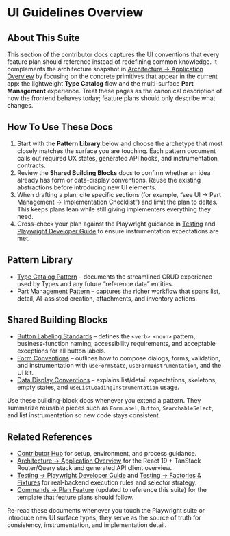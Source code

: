 # UI Guidelines Overview

## About This Suite
This section of the contributor docs captures the UI conventions that every feature plan should reference instead of redefining common knowledge. It complements the architecture snapshot in [Architecture → Application Overview](../architecture/application_overview.md) by focusing on the concrete primitives that appear in the current app: the lightweight **Type Catalog** flow and the multi-surface **Part Management** experience. Treat these pages as the canonical description of how the frontend behaves today; feature plans should only describe what changes.

## How To Use These Docs
1. Start with the **Pattern Library** below and choose the archetype that most closely matches the surface you are touching. Each pattern document calls out required UX states, generated API hooks, and instrumentation contracts.
2. Review the **Shared Building Blocks** docs to confirm whether an idea already has form or data-display conventions. Reuse the existing abstractions before introducing new UI elements.
3. When drafting a plan, cite specific sections (for example, “see UI → Part Management → Implementation Checklist”) and limit the plan to deltas. This keeps plans lean while still giving implementers everything they need.
4. Cross-check your plan against the Playwright guidance in [Testing](../testing/index.md) and [Playwright Developer Guide](../testing/playwright_developer_guide.md) to ensure instrumentation expectations are met.

## Pattern Library
- [Type Catalog Pattern](./patterns/type_catalog.md) – documents the streamlined CRUD experience used by Types and any future “reference data” entities.
- [Part Management Pattern](./patterns/part_management.md) – captures the richer workflow that spans list, detail, AI-assisted creation, attachments, and inventory actions.

## Shared Building Blocks
- [Button Labeling Standards](./button_standards.md) – defines the `<verb> <noun>` pattern, business-function naming, accessibility requirements, and acceptable exceptions for all button labels.
- [Form Conventions](./forms.md) – outlines how to compose dialogs, forms, validation, and instrumentation with `useFormState`, `useFormInstrumentation`, and the UI kit.
- [Data Display Conventions](./data_display.md) – explains list/detail expectations, skeletons, empty states, and `useListLoadingInstrumentation` usage.

Use these building-block docs whenever you extend a pattern. They summarize reusable pieces such as `FormLabel`, `Button`, `SearchableSelect`, and list instrumentation so new code stays consistent.

## Related References
- [Contributor Hub](../index.md) for setup, environment, and process guidance.
- [Architecture → Application Overview](../architecture/application_overview.md) for the React 19 + TanStack Router/Query stack and generated API client overview.
- [Testing → Playwright Developer Guide](../testing/playwright_developer_guide.md) and [Testing → Factories & Fixtures](../testing/factories_and_fixtures.md) for real-backend execution rules and selector strategy.
- [Commands → Plan Feature](../../commands/plan_feature.md) (updated to reference this suite) for the template that feature plans should follow.

Re-read these documents whenever you touch the Playwright suite or introduce new UI surface types; they serve as the source of truth for consistency, instrumentation, and implementation detail.
